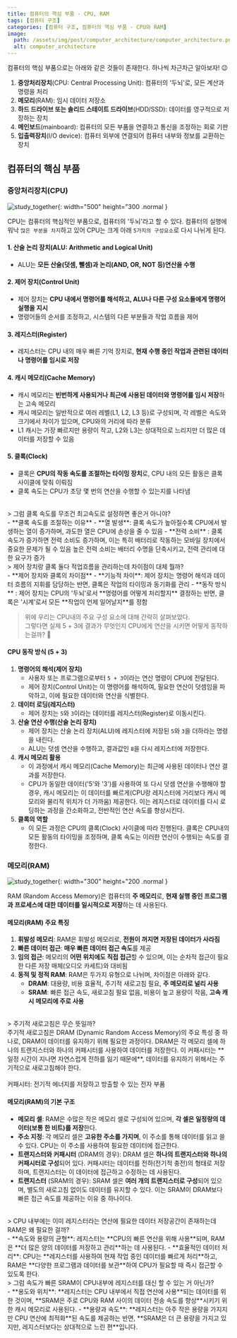 ```yaml
---
title: 컴퓨터의 핵심 부품 - CPU, RAM
tags: [컴퓨터 구조]
categories: [컴퓨터 구조, 컴퓨터의 핵심 부품 - CPU와 RAM]
image:
  path: /assets/img/post/computer_architecture/computer_architecture.png
  alt: computer_architecture
---
```


컴퓨터의 핵심 부품으로는 아래와 같은 것들이 존재한다. 하나씩 차근차근 알아보자! 😉

1. **중앙처리장치**(CPU: Central Processing Unit): 컴퓨터의 '두뇌'로, 모든 계산과 명령을 처리
2. **메모리**(RAM): 임시 데이터 저장소
3. **하드 드라이브 또는 솔리드 스테이트 드라이브**(HDD/SSD): 데이터를 영구적으로 저장하는 장치
4. **메인보드**(mainboard): 컴퓨터의 모든 부품을 연결하고 통신을 조정하는 회로 기판
5. **입출력장치**(I/O device): 컴퓨터 외부에 연결되어 컴퓨터 내부와 정보를 교환하는 장치

## 컴퓨터의 핵심 부품

### 중앙처리장치(CPU)

![study_together](/assets/img/post/computer_architecture/cpu.jpg){: width="500" height="300 .normal }

CPU는 컴퓨터의 핵심적인 부품으로, 컴퓨터의 '두뇌'라고 할 수 있다.
컴퓨터의 실행에 워낙 `많은 부분을 차지`하고 있어 CPU는 크게 아래 `5가지의 구성요소`로 다시 나뉘게 된다.

#### 1. 산술 논리 장치(ALU: Arithmetic and Logical Unit)

- ALU는 **모든 산술(덧셈, 뺄셈)과 논리(AND, OR, NOT 등)연산을 수행**

#### 2. 제어 장치(Control Unit)

- 제어 장치는 **CPU 내에서 명령어를 해석하고, ALU나 다른 구성 요소들에게 명령어 실행을 지시**
- 명령어들의 순서를 조정하고, 시스템의 다른 부분들과 작업 흐름을 제어

#### 3. 레지스터(Register)

- 레지스터는 CPU 내의 매우 빠른 기억 장치로, **현재 수행 중인 작업과 관련된 데이터나 명령어를 임시로 저장**

#### 4. 캐시 메모리(Cache Memory)

- 캐시 메모리는 **빈번하게 사용되거나 최근에 사용된 데이터와 명령어를 임시 저장**하는 고속 메모리
- 캐시 메모리는 일반적으로 여러 레벨(L1, L2, L3 등)로 구성되며, 각 레벨은 속도와 크기에서 차이가 있으며, CPU와의 거리에 따라 분류
- L1 캐시는 가장 빠르지만 용량이 작고, L2와 L3는 상대적으로 느리지만 더 많은 데이터를 저장할 수 있음

#### 5. 클록(Clock)

- 클록은 **CPU의 작동 속도를 조절하는 타이밍 장치**로, CPU 내의 모든 활동은 클록 사이클에 맞춰 이뤄짐
- 클록 속도는 CPU가 초당 몇 번의 연산을 수행할 수 있는지를 나타냄

<br>
> 그럼 클록 속도를 무조건 최고속도로 설정하면 좋은거 아니야? <br>
- **클록 속도를 조절하는 이유**
  - **열 발생**: 클록 속도가 높아질수록 CPU에서 발생하는 열이 증가하며, 과도한 열은 CPU에 손상을 줄 수 있음
  - **전력 소비** : 클록 속도가 증가하면 전력 소비도 증가하며, 이는 특히 배터리로 작동하는 모바일 장치에서 중요한 문제가 될 수 있음
  높은 전력 소비는 배터리 수명을 단축시키고, 전력 관리에 대한 요구가 증가

<br>
> 제어 장치랑 클록 둘다 적업흐름을 관리하는데 차이점이 대체 뭘까? <br>
- **제어 장치와 클록의 차이점**
  - **기능적 차이**: 제어 장치는 명령어 해석과 데이터 흐름의 지휘를 담당하는 반면, 클록은 작업의 타이밍과 동기화를 관리
  - **동작 방식** : 제어 장치는 CPU의 '두뇌'로서 **명령어를 어떻게 처리할지** 결정하는 반면, 클록은 '시계'로서 모든 **작업이 언제 일어날지**를 정함

<br>

> 위에 우리는 CPU내의 주요 구성 요소에 대해 간략히 살펴보았다. <br>
> 그렇다면 실제 5 + 3에 결과가 무엇인지 CPU에게 연산을 시키면 어떻게 동작하는걸까? 🧐

#### CPU 동작 방식 (5 + 3)

1. **명령어의 해석(제어 장치)**
   - 사용자 또는 프로그램으로부터 `5 + 3`이라는 연산 명령이 CPU에 전달된다.
   - 제어 장치(Control Unit)는 이 명령어를 해석하여, 필요한 연산이 덧셈임을 파악하고, 이에 필요한 데이터와 연산을 식별한다.
2. **데이터 로딩(레지스터)**
   - 제어 장치는 `5`와 `3`이라는 데이터를 레지스터(Register)로 이동시킨다.
3. **산술 연산 수행(산술 논리 장치)**
   - 제어 장치는 산술 논리 장치(ALU)에 레지스터에 저장된 `5`와 `3`을 더하라는 명령을 내린다.
   - ALU는 덧셈 연산을 수행하고, 결과값인 `8`을 다시 레지스터에 저장한다.
4. **캐시 메모리 활용**
   - 이 과정에서 캐시 메모리(Cache Memory)는 최근에 사용된 데이터나 연산 결과를 저장한다.
   - CPU가 동일한 데이터('5'와 '3')를 사용하여 또 다시 덧셈 연산을 수행해야 할 경우, 캐시 메모리는 이 데이터를 빠르게(CPU랑 레지스터에 거리보다 캐시 메모리와 물리적 위치가 더 가까움) 제공한다. 이는 레지스터로 데이터를 다시 로딩하는 과정을 간소화하고, 전반적인 연산 속도를 향상시킨다.
5. **클록의 역할**
   - 이 모든 과정은 CPU의 클록(Clock) 사이클에 따라 진행된다. 클록은 CPU내의 모든 활동의 타이밍을 조정하며, 클록 속도는 이러한 연산이 수행되는 속도를 결정한다.

### 메모리(RAM)

![study_together](/assets/img/post/computer_architecture/memory.jpg){: width="300" height="200 .normal }

RAM (Random Access Memory)은 컴퓨터의 **주 메모리**로, **현재 실행 중인 프로그램과 프로세스에 대한 데이터를 일시적으로 저장**하는 데 사용된다.

#### 메모리(RAM) 주요 특징

1. **휘발성 메모리**: RAM은 휘발성 메모리로, **전원이 꺼지면 저장된 데이터가 사라짐**
2. **빠른 데이터 접근**: **매우 빠른 데이터 접근 속도**를 제공
3. **임의 접근**: 메모리의 **어떤 위치에도 직접 접근**할 수 있으며, 이는 순차적 접근이 필요한 다른 저장 매체(오디오 카세트)와 대비됨
4. **동적 및 정적 RAM**: RAM은 두가지 유형으로 나뉘며, 차이점은 아래와 같다.
   - **DRAM**: 대용량, 비용 효율적, 주기적 새로고침 필요, **주 메모리로 널리 사용**
   - **SRAM**: 빠른 접근 속도, 새로고침 필요 없음, 비용이 높고 용량이 작음, **고속 캐시 메모리에 주로 사용**

<br>
> 주기적 새로고침은 무슨 뜻일까? <br>
주기적 새로고침은 DRAM (Dynamic Random Access Memory)의 주요 특성 중 하나로, DRAM이 데이터를 유지하기 위해 필요한 과정이다. DRAM은 각 메모리 셀에 하나의 트랜지스터와 하나의 커패시터를 사용하여 데이터를 저장한다. 이 커패시터는 **일정 시간이 지나면 자연스럽게 전하를 잃기 때문에**, 데이터를 유지하기 위해서는 주기적으로 새로고침해야 한다. <br><br>
커패시터: 전기적 에너지를 저장하고 방출할 수 있는 전자 부품

#### 메모리(RAM)의 기본 구조

- **메모리 셀**: RAM은 수많은 작은 메모리 셀로 구성되어 있으며, **각 셀은 일정량의 데이터(보통 한 비트)를 저장**한다.
- **주소 지정**: 각 메모리 셀은 **고유한 주소를 가지며**, 이 주소를 통해 데이터를 읽고 쓸 수 있다. CPU는 이 주소를 사용하여 필요한 데이터에 접근한다.
- **트랜지스터와 커패시터** (DRAM의 경우): DRAM 셀은 **하나의 트랜지스터와 하나의 커패시터로 구성**되어 있다. 커패시터는 데이터를 전하(전기적 충전)의 형태로 저장하며, 트랜지스터는 이 데이터에 접근하고 수정하는 데 사용된다.
- **트랜지스터** (SRAM의 경우): SRAM 셀은 **여러 개의 트랜지스터로 구성**되어 있으며, 별도의 새로고침 없이도 데이터를 유지할 수 있다. 이는 SRAM이 DRAM보다 빠른 접근 속도를 제공하는 이유 중 하나이다.

<br>
> CPU 내부에는 이미 레지스터라는 연산에 필요한 데이터 저장공간이 존재하는데 RAM은 왜 필요한 걸까? <br>
- **속도와 용량의 균형**: 레지스터는 **CPU의 빠른 연산을 위해 사용**되며, RAM은 **더 많은 양의 데이터를 저장하고 관리**하는 데 사용된다.
- **효율적인 데이터 처리**: CPU는 **레지스터를 사용하여 현재 작업 중인 데이터를 빠르게 처리**하고, RAM은 **다양한 프로그램과 데이터를 보관**하여 CPU가 필요할 때 즉시 접근할 수 있도록 한다.

<br>
> 그럼 속도가 빠른 SRAM이 CPU내부에 레지스터를 대신 할 수 있는 거 아닌가? <br>
- **용도와 위치**: **레지스터는 CPU 내부에서 직접 연산에 사용**되는 데이터를 위한 것이며, **SRAM은 주로 CPU와 RAM 사이의 데이터 전송 속도를 향상**시키기 위한 캐시 메모리로 사용된다.
- **용량과 속도**: **레지스터는 아주 작은 용량을 가지지만 CPU 연산에 최적화**된 속도를 제공하는 반면, **SRAM은 더 큰 용량을 가지고 있지만, 레지스터보다는 상대적으로 느린 편**입니다.
